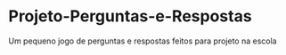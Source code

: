 # Projeto-Perguntas-e-Respostas
Um pequeno jogo de perguntas e respostas feitos para projeto na escola
